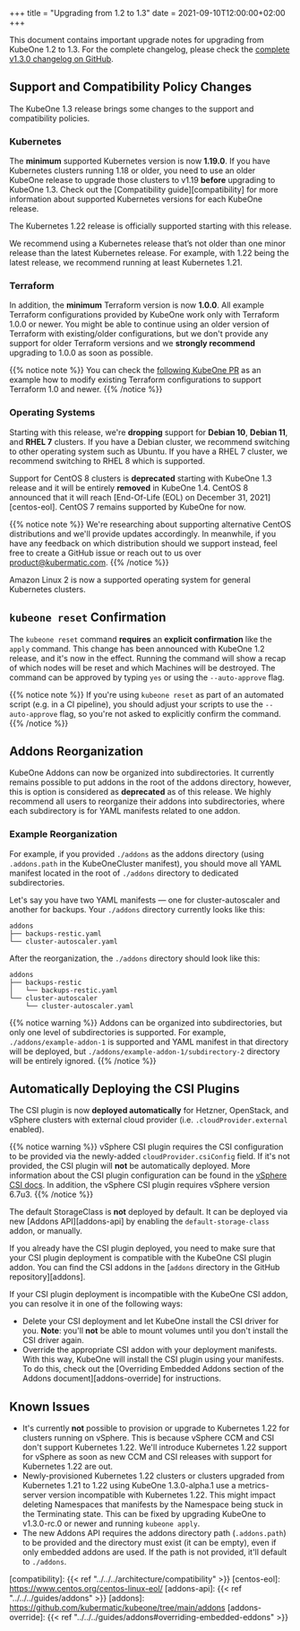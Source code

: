 +++
title = "Upgrading from 1.2 to 1.3"
date = 2021-09-10T12:00:00+02:00
+++

This document contains important upgrade notes for upgrading from KubeOne 1.2
to 1.3. For the complete changelog, please check the
[complete v1.3.0 changelog on GitHub][changelog].

## Support and Compatibility Policy Changes

The KubeOne 1.3 release brings some changes to the support and compatibility
policies.

### Kubernetes

The **minimum** supported Kubernetes version is now **1.19.0**. If you have
Kubernetes clusters running 1.18 or older, you need to use an older KubeOne
release to upgrade those clusters to v1.19 **before** upgrading to KubeOne 1.3.
Check out the [Compatibility guide][compatibility] for more information about
supported Kubernetes versions for each KubeOne release.

The Kubernetes 1.22 release is officially supported starting with this release.

We recommend using a Kubernetes release that’s not older than one minor release
than the latest Kubernetes release. For example, with 1.22 being the latest
release, we recommend running at least Kubernetes 1.21.

### Terraform

In addition, the **minimum** Terraform version is now **1.0.0**. All
example Terraform configurations provided by KubeOne work only with Terraform
1.0.0 or newer. You might be able to continue using an older version of
Terraform with existing/older configurations, but we don't provide any support
for older Terraform versions and we **strongly recommend** upgrading to 1.0.0
as soon as possible.

{{% notice note %}}
You can check the
[following KubeOne PR](https://github.com/kubermatic/kubeone/pull/1376) as an
example how to modify existing Terraform configurations to support Terraform
1.0 and newer.
{{% /notice %}}

### Operating Systems

Starting with this release, we're **dropping** support for **Debian 10**,
**Debian 11**, and **RHEL 7** clusters. If you have a Debian cluster, we
recommend switching to other operating system such as Ubuntu. If you have a
RHEL 7 cluster, we recommend switching to RHEL 8 which is supported.

Support for CentOS 8 clusters is **deprecated** starting with KubeOne 1.3
release and it will be entirely **removed** in KubeOne 1.4. CentOS 8 announced
that it will reach [End-Of-Life (EOL) on December 31, 2021][centos-eol].
CentOS 7 remains supported by KubeOne for now.

{{% notice note %}}
We're researching about supporting alternative CentOS distributions and we'll
provide updates accordingly. In meanwhile, if you have any feedback on which
distribution should we support instead, feel free to create a GitHub issue or
reach out to us over product@kubermatic.com.
{{% /notice %}}

Amazon Linux 2 is now a supported operating system for general Kubernetes
clusters.

## `kubeone reset` Confirmation

The `kubeone reset` command **requires** an **explicit confirmation** like the
`apply` command. This change has been announced with KubeOne 1.2 release, and
it's now in the effect. Running the command will show a recap of which nodes
will be reset and which Machines will be destroyed. The command can be approved
by typing `yes` or using the `--auto-approve` flag.

{{% notice note %}}
If you're using `kubeone reset` as part of an automated script (e.g. in a CI
pipeline), you should adjust your scripts to use the `--auto-approve` flag, so
you're not asked to explicitly confirm the command.
{{% /notice %}}

## Addons Reorganization

KubeOne Addons can now be organized into subdirectories. It currently remains
possible to put addons in the root of the addons directory, however, this is
option is considered as **deprecated** as of this release. We highly recommend
all users to reorganize their addons into subdirectories, where each
subdirectory is for YAML manifests related to one addon.

### Example Reorganization

For example, if you provided `./addons` as the addons directory (using
`.addons.path` in the KubeOneCluster manifest), you should move all YAML
manifest located in the root of `./addons` directory to dedicated
subdirectories.

Let's say you have two YAML manifests — one for cluster-autoscaler and another
for backups. Your `./addons` directory currently looks like this:

```
addons
├── backups-restic.yaml
└── cluster-autoscaler.yaml
```

After the reorganization, the `./addons` directory should look like this:

```
addons
├── backups-restic
│   └── backups-restic.yaml
└── cluster-autoscaler
    └── cluster-autoscaler.yaml
```

{{% notice warning %}}
Addons can be organized into subdirectories, but only one level of
subdirectories is supported. For example, `./addons/example-addon-1` is
supported and YAML manifest in that directory will be deployed, but
`./addons/example-addon-1/subdirectory-2` directory will be entirely ignored.
{{% /notice %}}

## Automatically Deploying the CSI Plugins

The CSI plugin is now **deployed automatically** for Hetzner, OpenStack, and
vSphere clusters with external cloud provider (i.e. `.cloudProvider.external`
enabled).

{{% notice warning %}}
vSphere CSI plugin requires the CSI configuration to be provided via the
newly-added `cloudProvider.csiConfig` field. If it's not provided, the CSI
plugin will **not** be automatically deployed. More information about the CSI
plugin configuration can be found in the
[vSphere CSI docs](https://vsphere-csi-driver.sigs.k8s.io/driver-deployment/installation.html#create_csi_vsphereconf).
In addition, the vSphere CSI plugin requires vSphere version 6.7u3.
{{% /notice %}}

The default StorageClass is **not** deployed by default. It can be deployed via
new [Addons API][addons-api] by enabling the `default-storage-class` addon, or
manually.

If you already have the CSI plugin deployed, you need to make sure that your
CSI plugin deployment is compatible with the KubeOne CSI plugin addon. You can
find the CSI addons in the [`addons` directory in the GitHub
repository][addons].


If your CSI plugin deployment is incompatible with the KubeOne CSI addon, you
can resolve it in one of the following ways:

* Delete your CSI deployment and let KubeOne install the CSI driver for you.
  **Note**: you'll **not** be able to mount volumes until you don't install the
  CSI driver again.
* Override the appropriate CSI addon with your deployment manifests. With this
  way, KubeOne will install the CSI plugin using your manifests. To do this,
  check out the [Overriding Embedded Addons section of the Addons
  document][addons-override] for instructions.

## Known Issues

* It's currently **not** possible to provision or upgrade to Kubernetes 1.22
  for clusters running on vSphere. This is because vSphere CCM and CSI don't
  support Kubernetes 1.22. We'll introduce Kubernetes 1.22 support for vSphere
  as soon as new CCM and CSI releases with support for Kubernetes 1.22 are out.
* Newly-provisioned Kubernetes 1.22 clusters or clusters upgraded from
  Kubernetes 1.21 to 1.22 using KubeOne 1.3.0-alpha.1 use a metrics-server
  version incompatible with Kubernetes 1.22. This might impact deleting
  Namespaces that manifests by the Namespace being stuck in the Terminating
  state. This can be fixed by upgrading KubeOne to v1.3.0-rc.0 or newer and
  running `kubeone apply`.
* The new Addons API requires the addons directory path (`.addons.path`) to be
  provided and the directory must exist (it can be empty), even if only
  embedded addons are used. If the path is not provided, it'll default to
  `./addons`.

[changelog]: https://github.com/kubermatic/kubeone/blob/main/CHANGELOG.md#v130
[compatibility]: {{< ref "../../../architecture/compatibility" >}}
[centos-eol]: https://www.centos.org/centos-linux-eol/
[addons-api]: {{< ref "../../../guides/addons" >}}
[addons]: https://github.com/kubermatic/kubeone/tree/main/addons
[addons-override]: {{< ref "../../../guides/addons#overriding-embedded-eddons" >}}

